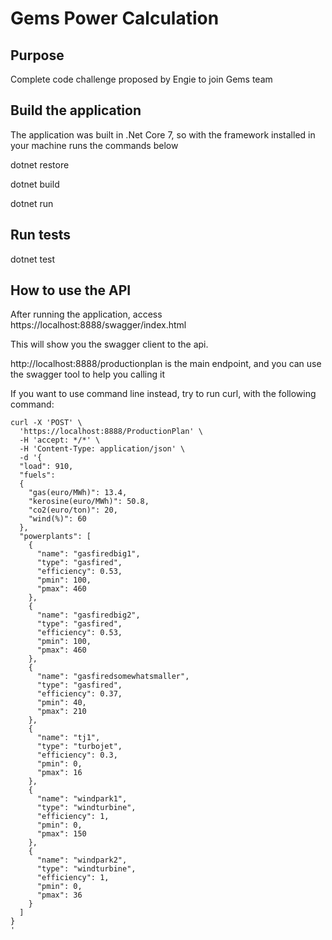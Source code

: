 # Gems Power Calculation

## Purpose
Complete code challenge proposed by Engie to join Gems team

## Build the application
The application was built in .Net Core 7, so with the framework installed in your machine runs the commands below

dotnet restore

dotnet build

dotnet run

## Run tests

dotnet test

## How to use the API
After running the application, access 
https://localhost:8888/swagger/index.html

This will show you the swagger client to the api.

http://localhost:8888/productionplan
is the main endpoint, and you can use the swagger tool to help you calling it

If you want to use command line instead, try to run curl, with the following command:


```
curl -X 'POST' \
  'https://localhost:8888/ProductionPlan' \
  -H 'accept: */*' \
  -H 'Content-Type: application/json' \
  -d '{
  "load": 910,
  "fuels":
  {
    "gas(euro/MWh)": 13.4,
    "kerosine(euro/MWh)": 50.8,
    "co2(euro/ton)": 20,
    "wind(%)": 60
  },
  "powerplants": [
    {
      "name": "gasfiredbig1",
      "type": "gasfired",
      "efficiency": 0.53,
      "pmin": 100,
      "pmax": 460
    },
    {
      "name": "gasfiredbig2",
      "type": "gasfired",
      "efficiency": 0.53,
      "pmin": 100,
      "pmax": 460
    },
    {
      "name": "gasfiredsomewhatsmaller",
      "type": "gasfired",
      "efficiency": 0.37,
      "pmin": 40,
      "pmax": 210
    },
    {
      "name": "tj1",
      "type": "turbojet",
      "efficiency": 0.3,
      "pmin": 0,
      "pmax": 16
    },
    {
      "name": "windpark1",
      "type": "windturbine",
      "efficiency": 1,
      "pmin": 0,
      "pmax": 150
    },
    {
      "name": "windpark2",
      "type": "windturbine",
      "efficiency": 1,
      "pmin": 0,
      "pmax": 36
    }
  ]
}
'
```
